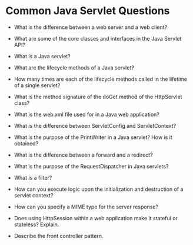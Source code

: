 # Common Java Servlet Questions

- What is the difference between a web server and a web client?

- What are some of the core classes and interfaces in the Java Servlet API?

- What is a Java servlet?

- What are the lifecycle methods of a Java servlet?

- How many times are each of the lifecycle methods called in the lifetime of a single servlet?

- What is the method signature of the doGet method of the HttpServlet class?

- What is the web.xml file used for in a Java web application?

- What is the difference between ServletConfig and ServletContext?

- What is the purpose of the PrintWriter in a Java servlet? How is it obtained?

- What is the difference between a forward and a redirect?

- What is the purpose of the RequestDispatcher in Java servlets?

- What is a filter?

- How can you execute logic upon the initialization and destruction of a servlet context?

- How can you specify a MIME type for the server response?

- Does using HttpSession within a web application make it stateful or stateless? Explain.

- Describe the front controller pattern.


